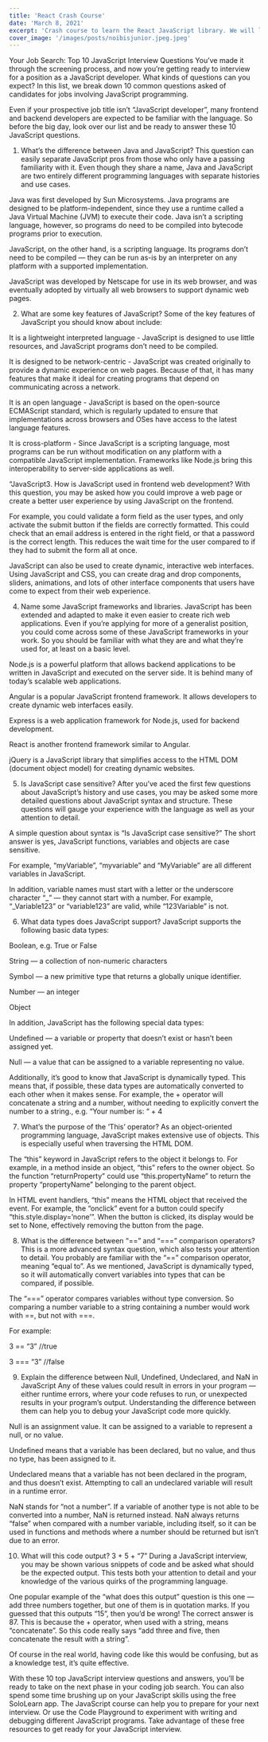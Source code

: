 ```yaml
---
title: 'React Crash Course'
date: 'March 8, 2021'
excerpt: 'Crash course to learn the React JavaScript library. We will look at components, hooks and more'
cover_image: '/images/posts/noibisjunior.jpeg.jpeg'
---
```


Your Job Search: Top 10 JavaScript Interview Questions
You’ve made it through the screening process, and now you’re getting ready to interview for a position as a JavaScript developer. What kinds of questions can you expect? In this list, we break down 10 common questions asked of candidates for jobs involving JavaScript programming.

Even if your prospective job title isn’t “JavaScript developer”, many frontend and backend developers are expected to be familiar with the language. So before the big day, look over our list and be ready to answer these 10 JavaScript questions.

1. What’s the difference between Java and JavaScript?
This question can easily separate JavaScript pros from those who only have a passing familiarity with it. Even though they share a name, Java and JavaScript are two entirely different programming languages with separate histories and use cases.

Java was first developed by Sun Microsystems. Java programs are designed to be platform-independent, since they use a runtime called a Java Virtual Machine (JVM) to execute their code. Java isn’t a scripting language, however, so programs do need to be compiled into bytecode programs prior to execution.

JavaScript, on the other hand, is a scripting language. Its programs don’t need to be compiled — they can be run as-is by an interpreter on any platform with a supported implementation. 

JavaScript was developed by Netscape for use in its web browser, and was eventually adopted by virtually all web browsers to support dynamic web pages.

2. What are some key features of JavaScript?
Some of the key features of JavaScript you should know about include:

It is a lightweight interpreted language - JavaScript is designed to use little resources, and JavaScript programs don’t need to be compiled.

It is designed to be network-centric - JavaScript was created originally to provide a dynamic experience on web pages. Because of that, it has many features that make it ideal for creating programs that depend on communicating across a network.

It is an open language - JavaScript is based on the open-source ECMAScript standard, which is regularly updated to ensure that implementations across browsers and OSes have access to the latest language features.

It is cross-platform - Since JavaScript is a scripting language, most programs can be run without modification on any platform with a compatible JavaScript implementation. Frameworks like Node.js bring this interoperability to server-side applications as well.

“JavaScript3. How is JavaScript used in frontend web development?
With this question, you may be asked how you could improve a web page or create a better user experience by using JavaScript on the frontend.

For example, you could validate a form field as the user types, and only activate the submit button if the fields are correctly formatted. This could check that an email address is entered in the right field, or that a password is the correct length. This reduces the wait time for the user compared to if they had to submit the form all at once. 

JavaScript can also be used to create dynamic, interactive web interfaces. Using JavaScript and CSS, you can create drag and drop components, sliders, animations, and lots of other interface components that users have come to expect from their web experience.

4. Name some JavaScript frameworks and libraries.
JavaScript has been extended and adapted to make it even easier to create rich web applications. Even if you’re applying for more of a generalist position, you could come across some of these JavaScript frameworks in your work. So you should be familiar with what they are and what they’re used for, at least on a basic level.

Node.js is a powerful platform that allows backend applications to be written in JavaScript and executed on the server side. It is behind many of today’s scalable web applications.

Angular is a popular JavaScript frontend framework. It allows developers to create dynamic web interfaces easily.

Express is a web application framework for Node.js, used for backend development.

React is another frontend framework similar to Angular.

jQuery is a JavaScript library that simplifies access to the HTML DOM (document object model) for creating dynamic websites.

5. Is JavaScript case sensitive?
After you’ve aced the first few questions about JavaScript’s history and use cases, you may be asked some more detailed questions about JavaScript syntax and structure. These questions will gauge your experience with the language as well as your attention to detail. 

A simple question about syntax is “Is JavaScript case sensitive?” The short answer is yes, JavaScript functions, variables and objects are case sensitive.

For example, “myVariable”, “myvariable” and “MyVariable” are all different variables in JavaScript.

In addition, variable names must start with a letter or the underscore character “_” — they cannot start with a number. For example, “_Variable123” or “variable123” are valid, while “123Variable” is not.

6. What data types does JavaScript support?
JavaScript supports the following basic data types:

Boolean, e.g. True or False

String — a collection of non-numeric characters

Symbol — a new primitive type that returns a globally unique identifier.

Number — an integer

Object 

In addition, JavaScript has the following special data types:

Undefined — a variable or property that doesn’t exist or hasn’t been assigned yet.

Null — a value that can be assigned to a variable representing no value.

Additionally, it’s good to know that JavaScript is dynamically typed. This means that, if possible, these data types are automatically converted to each other when it makes sense. For example, the + operator will concatenate a string and a number, without needing to explicitly convert the number to a string., e.g. “Your number is: “ + 4 

7. What’s the purpose of the ‘This’ operator?
As an object-oriented programming language, JavaScript makes extensive use of objects. This is especially useful when traversing the HTML DOM.

The “this” keyword in JavaScript refers to the object it belongs to. For example, in a method inside an object, “this” refers to the owner object. So the function “returnProperty” could use “this.propertyName” to return the property “propertyName” belonging to the parent object.

In HTML event handlers, “this” means the HTML object that received the event. For example, the “onclick” event for a button could specify “this.style.display=’none’”. When the button is clicked, its display would be set to None, effectively removing the button from the page.

8. What is the difference between “==” and “===” comparison operators?
This is a more advanced syntax question, which also tests your attention to detail. You probably are familiar with the “==” comparison operator, meaning “equal to”. As we mentioned, JavaScript is dynamically typed, so it will automatically convert variables into types that can be compared, if possible.

The “===” operator compares variables without type conversion. So comparing a number variable to a string containing a number would work with ==, but not with ===.

For example:

3 == “3” //true

3 === “3” //false

9. Explain the difference between Null, Undefined, Undeclared, and NaN in JavaScript
Any of these values could result in errors in your program — either runtime errors, where your code refuses to run, or unexpected results in your program’s output. Understanding the difference between them can help you to debug your JavaScript code more quickly. 

Null is an assignment value. It can be assigned to a variable to represent a null, or no value.

Undefined means that a variable has been declared, but no value, and thus no type, has been assigned to it.

Undeclared means that a variable has not been declared in the program, and thus doesn’t exist. Attempting to call an undeclared variable will result in a runtime error.

NaN stands for “not a number”. If a variable of another type is not able to be converted into a number, NaN is returned instead. NaN always returns “false” when compared with a number variable, including itself, so it can be used in functions and methods where a number should be returned but isn’t due to an error.

10. What will this code output? 3 + 5 + “7”
During a JavaScript interview, you may be shown various snippets of code and be asked what should be the expected output. This tests both your attention to detail and your knowledge of the various quirks of the programming language.

One popular example of the “what does this output” question is this one — add three numbers together, but one of them is in quotation marks. If you guessed that this outputs “15”, then you’d be wrong! The correct answer is 87. This is because the + operator, when used with a string, means “concatenate”. So this code really says “add three and five, then concatenate the result with a string”. 

Of course in the real world, having code like this would be confusing, but as a knowledge test, it’s quite effective.

With these 10 top JavaScript interview questions and answers, you’ll be ready to take on the next phase in your coding job search. You can also spend some time brushing up on your JavaScript skills using the free SoloLearn app. The JavaScript course can help you to prepare for your next interview. Or use the Code Playground to experiment with writing and debugging different JavaScript programs. Take advantage of these free resources to get ready for your JavaScript interview.